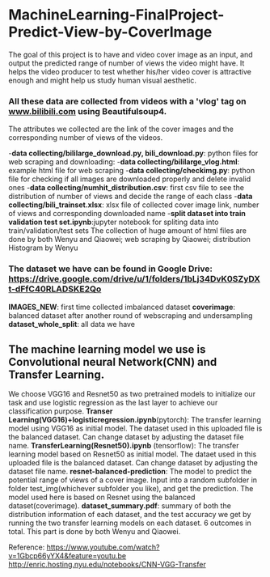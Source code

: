 # MachineLearning-FinalProject-Predict-View-by-CoverImage
The goal of this project is to have and video cover image as an input, and output the predicted range of number of views the video might have.
It helps the video producer to test whether his/her video cover is attractive enough and might help us study human visual aesthetic.

### All these data are collected from videos with a 'vlog' tag on www.bilibili.com using Beautifulsoup4.
The attributes we collected are the link of the cover images and the corresponding number of views of the videos.

-**data collecting/bililarge_download.py, bili_download.py**: python files for web scraping and downloading: 
-**data collecting/bililarge_vlog.html**: example html file for web scraping
-**data collecting/checkimg.py**: python file for checking if all images are downloaded properly and delete invalid ones
-**data collecting/numhit_distribution.csv**: first csv file to see the distribution of number of views and decide the range of each class
-**data collecting/bili_trainset.xlsx**: xlsx file of collected cover image link, number of views and corresponding downloaded name
-**split dataset into train validation test set.ipynb**:jupyter notebook for spliting data into train/validation/test sets
The collection of huge amount of html files are done by both Wenyu and Qiaowei; web scraping by Qiaowei; distribution Histogram by Wenyu

### The dataset we have can be found in Google Drive:  https://drive.google.com/drive/u/1/folders/1bLj34DvK0SZyDXt-dFfC40RLADSKE2Qo
**IMAGES_NEW**: first time collected imbalanced dataset
**coverimage**: balanced dataset after another round of webscraping and undersampling
**dataset_whole_split**: all data we have

## The machine learning model we use is Convolutional neural Network(CNN) and Transfer Learning.
We choose VGG16 and Resnet50 as two pretrained models to initialize our task and use logistic regression as the last layer to achieve our classification purpose.
**Transer Learning(VGG16)+logisticregression.ipynb**(pytorch): The transfer learning model using VGG16 as initial model. The dataset used in this uploaded file is the balanced dataset. Can change dataset by adjusting the dataset file name.
**TransferLearning(Resnet50).ipynb** (tensorflow): The transfer learning model based on Resnet50 as initial model. The dataet used in this uploaded file is the balanced dataset. Can change dataset by adjusting the dataset file name.
**resnet-balanced-prediction**: The model to predict the potential range of views of a cover image. Input into a random subfolder in folder test_img(whichever subfolder you like), and get the prediction. The model used here is based on Resnet using the balanced dataset(coverimage).
**dataset_summary.pdf**: summary of both the distribution information of each dataset, and the test accuracy we get by running the two transfer learning models on each dataset. 6 outcomes in total.
This part is done by both Wenyu and Qiaowei.

Reference:
https://www.youtube.com/watch?v=1Gbcp66yYX4&feature=youtu.be
http://enric.hosting.nyu.edu/notebooks/CNN-VGG-Transfer
